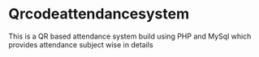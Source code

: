 # Qrcodeattendancesystem
This is a QR based attendance system build using PHP and MySql which provides attendance subject wise in details
